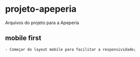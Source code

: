 # projeto-apeperia
Arquivos do projeto para a Apeperia


## mobile first
    - Começar do layout mobile para facilitar a responsividade;